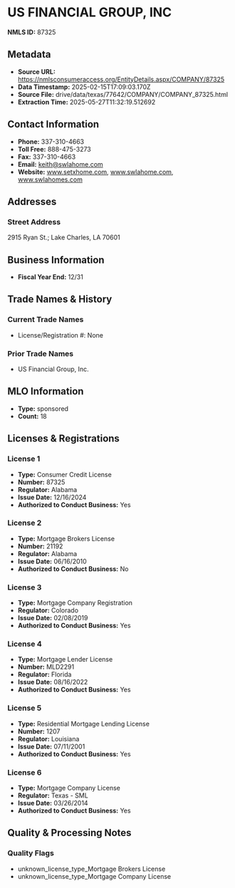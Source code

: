 # US FINANCIAL GROUP, INC

**NMLS ID:** 87325

## Metadata
- **Source URL:** https://nmlsconsumeraccess.org/EntityDetails.aspx/COMPANY/87325
- **Data Timestamp:** 2025-02-15T17:09:03.170Z
- **Source File:** drive/data/texas/77642/COMPANY/COMPANY_87325.html
- **Extraction Time:** 2025-05-27T11:32:19.512692

## Contact Information
- **Phone:** 337-310-4663
- **Toll Free:** 888-475-3273
- **Fax:** 337-310-4663
- **Email:** keith@swlahome.com
- **Website:** www.setxhome.com, www.swlahome.com, www.swlahomes.com

## Addresses
### Street Address
2915 Ryan St.; Lake Charles, LA 70601

## Business Information
- **Fiscal Year End:** 12/31

## Trade Names & History
### Current Trade Names
- License/Registration #: None

### Prior Trade Names
- US Financial Group, Inc.

## MLO Information
- **Type:** sponsored
- **Count:** 18

## Licenses & Registrations

### License 1
- **Type:** Consumer Credit License
- **Number:** 87325
- **Regulator:** Alabama
- **Issue Date:** 12/16/2024
- **Authorized to Conduct Business:** Yes

### License 2
- **Type:** Mortgage Brokers License
- **Number:** 21192
- **Regulator:** Alabama
- **Issue Date:** 06/16/2010
- **Authorized to Conduct Business:** No

### License 3
- **Type:** Mortgage Company Registration
- **Regulator:** Colorado
- **Issue Date:** 02/08/2019
- **Authorized to Conduct Business:** Yes

### License 4
- **Type:** Mortgage Lender License
- **Number:** MLD2291
- **Regulator:** Florida
- **Issue Date:** 08/16/2022
- **Authorized to Conduct Business:** Yes

### License 5
- **Type:** Residential Mortgage Lending License
- **Number:** 1207
- **Regulator:** Louisiana
- **Issue Date:** 07/11/2001
- **Authorized to Conduct Business:** Yes

### License 6
- **Type:** Mortgage Company License
- **Regulator:** Texas - SML
- **Issue Date:** 03/26/2014
- **Authorized to Conduct Business:** Yes

## Quality & Processing Notes
### Quality Flags
- unknown_license_type_Mortgage Brokers License
- unknown_license_type_Mortgage Company License
